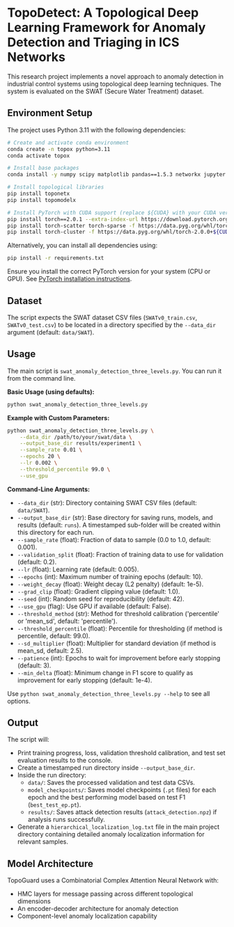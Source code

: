 # TopoDetect: A Topological Deep Learning Framework for Anomaly Detection and Triaging in ICS Networks

This research project implements a novel approach to anomaly detection in industrial control systems using topological deep learning techniques. The system is evaluated on the SWAT (Secure Water Treatment) dataset.

## Environment Setup

The project uses Python 3.11 with the following dependencies:

```bash
# Create and activate conda environment
conda create -n topox python=3.11
conda activate topox

# Install base packages
conda install -y numpy scipy matplotlib pandas==1.5.3 networkx jupyter

# Install topological libraries
pip install toponetx
pip install topomodelx

# Install PyTorch with CUDA support (replace ${CUDA} with your CUDA version like cu117)
pip install torch==2.0.1 --extra-index-url https://download.pytorch.org/whl/${CUDA}
pip install torch-scatter torch-sparse -f https://data.pyg.org/whl/torch-2.0.1+${CUDA}.html
pip install torch-cluster -f https://data.pyg.org/whl/torch-2.0.0+${CUDA}.html
```

Alternatively, you can install all dependencies using:

```bash
pip install -r requirements.txt
```
Ensure you install the correct PyTorch version for your system (CPU or GPU). See [PyTorch installation instructions](https://pytorch.org/get-started/locally/).

## Dataset

The script expects the SWAT dataset CSV files (`SWATv0_train.csv`, `SWATv0_test.csv`) to be located in a directory specified by the `--data_dir` argument (default: `data/SWAT`).

## Usage

The main script is `swat_anomaly_detection_three_levels.py`. You can run it from the command line.

**Basic Usage (using defaults):**
```bash
python swat_anomaly_detection_three_levels.py
```

**Example with Custom Parameters:**
```bash
python swat_anomaly_detection_three_levels.py \
    --data_dir /path/to/your/swat/data \
    --output_base_dir results/experiment1 \
    --sample_rate 0.01 \
    --epochs 20 \
    --lr 0.002 \
    --threshold_percentile 99.0 \
    --use_gpu
```

**Command-Line Arguments:**

*   `--data_dir` (str): Directory containing SWAT CSV files (default: `data/SWAT`).
*   `--output_base_dir` (str): Base directory for saving runs, models, and results (default: `runs`). A timestamped sub-folder will be created within this directory for each run.
*   `--sample_rate` (float): Fraction of data to sample (0.0 to 1.0, default: 0.001).
*   `--validation_split` (float): Fraction of training data to use for validation (default: 0.2).
*   `--lr` (float): Learning rate (default: 0.005).
*   `--epochs` (int): Maximum number of training epochs (default: 10).
*   `--weight_decay` (float): Weight decay (L2 penalty) (default: 1e-5).
*   `--grad_clip` (float): Gradient clipping value (default: 1.0).
*   `--seed` (int): Random seed for reproducibility (default: 42).
*   `--use_gpu` (flag): Use GPU if available (default: False).
*   `--threshold_method` (str): Method for threshold calibration ('percentile' or 'mean_sd', default: 'percentile').
*   `--threshold_percentile` (float): Percentile for thresholding (if method is percentile, default: 99.0).
*   `--sd_multiplier` (float): Multiplier for standard deviation (if method is mean_sd, default: 2.5).
*   `--patience` (int): Epochs to wait for improvement before early stopping (default: 3).
*   `--min_delta` (float): Minimum change in F1 score to qualify as improvement for early stopping (default: 1e-4).

Use `python swat_anomaly_detection_three_levels.py --help` to see all options.

## Output

The script will:
*   Print training progress, loss, validation threshold calibration, and test set evaluation results to the console.
*   Create a timestamped run directory inside `--output_base_dir`.
*   Inside the run directory:
    *   `data/`: Saves the processed validation and test data CSVs.
    *   `model_checkpoints/`: Saves model checkpoints (`.pt` files) for each epoch and the best performing model based on test F1 (`best_test_ep.pt`).
    *   `results/`: Saves attack detection results (`attack_detection.npz`) if analysis runs successfully.
*   Generate a `hierarchical_localization_log.txt` file in the main project directory containing detailed anomaly localization information for relevant samples.

## Model Architecture

TopoGuard uses a Combinatorial Complex Attention Neural Network with:
- HMC layers for message passing across different topological dimensions
- An encoder-decoder architecture for anomaly detection
- Component-level anomaly localization capability